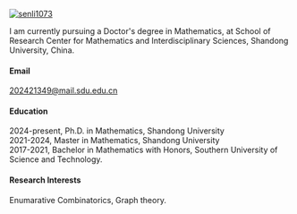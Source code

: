 

[![senli1073](https://img.shields.io/badge/senli1073-github-blue?logo=github)](https://github.com/senli1073)

I am currently pursuing a Doctor's degree in Mathematics, at School of Research Center for Mathematics and Interdisciplinary Sciences, Shandong University, China.

#### Email
202421349@mail.sdu.edu.cn

#### Education
2024-present, Ph.D. in Mathematics, Shandong University\
2021-2024, Master in Mathematics, Shandong University\
2017-2021, Bachelor in Mathematics with Honors, Southern University of Science and Technology.

#### Research Interests
Enumarative Combinatorics, Graph theory.

